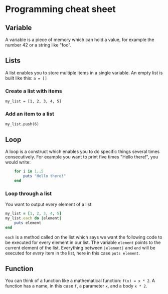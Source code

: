 # Programming cheat sheet
## Variable
A variable is a piece of memory which can hold a value, for example the number 42 or a string like "foo".
## Lists
A list enables you to store multiple items in a single variable. 
An empty list is built like this: `a = []`
### Create a list with items
`my_list = [1, 2, 3, 4, 5]`

### Add an item to a list
`my_list.push(6)`

## Loop
A loop is a construct which enables you to do specific things several times consecutively.
For example you want to print five times "Hello there!", you would write:
```Ruby
	for i in 1..5
		puts "Hello there!"
	end
```
### Loop through a list
You want to output every element of a list:
```Ruby
my_list = [1, 2, 3, 4, 5]
my_list.each do |element|
	puts element
end
```
`each` is a method called on the list which says we want the following code to be executed for every element in our list.
The variable `element` points to the current element of the list.
Everything between `|element|` and `end` will be executed for *every* item in the list, here in this case `puts element`.
## Function
You can think of a function like a mathematical function:
`f(x) = x * 2`.
A function has a name, in this case `f`, a parameter `x`, and a body `x * 2`. 
